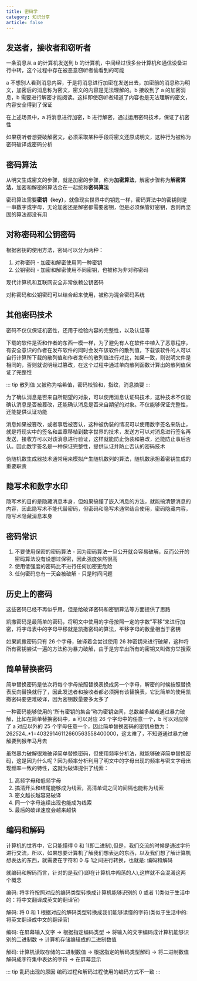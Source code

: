 ```yaml
---
title: 密码学
category: 知识分享
article: false
---
```


## 发送者，接收者和窃听者

一条消息从 a 的计算机发送到 b 的计算机，中间经过很多台计算机和通信设备进行中转，这个过程中存在被恶意窃听者偷看到的可能

a 不想别人看到消息内容，于是将消息进行加密在发送出去，加密前的消息称为明文，加密后的消息称为密文，密文的内容是无法理解的。b 接收到了 a 的加密消息，b 需要进行解密才能阅读。这样即使窃听者知道了内容也是无法理解的密文，内容安全得到了保证

在上述场景中，a 将消息进行加密，b 进行解密，通过运用密码技术，保证了机密性

如果窃听者想要破解密文，必须采取某种手段将密文还原成明文，这种行为被称为密码破译或密码分析

## 密码算法

从明文生成密文的步骤，就是加密的步骤，称为**加密算法**，解密步骤称为**解密算法**，加密和解密的算法合在一起统称**密码算法**

密码算法需要**密钥（key）**，就像现实世界中的钥匙一样，密码算法中的密钥则是一串数字或字母，无论加密还是解密都需要密钥，但是必须保管好密钥，否则再坚固的算法都没有用

## 对称密码和公钥密码

根据密钥的使用方法，密码可以分为两种：

1. 对称密码 - 加密和解密使用同一种密钥
2. 公钥密码 - 加密和解密使用不同密钥，也被称为非对称密码

现代计算机和互联网安全非常依赖公钥密码

对称密码和公钥密码可以结合起来使用，被称为混合密码系统

## 其他密码技术

密码不仅仅保证机密性，还用于检验内容的完整性，以及认证等

下载的软件是否和作者的东西一模一样，为了避免有人在软件中植入了恶意程序，有安全意识的作者在发布软件的同时会发布该软件的散列值，下载该软件的人可以自行计算所下载的散列值和作者发布的散列值进行对比，如果一致，则说明文件是相同的，否则就说明经过篡改，在这个过程中通过单向散列函数计算出的散列值保证了完整性

::: tip 散列值
又被称为哈希值，密码校验和，指纹，消息摘要
:::

为了确认消息是否来自所期望的对象，可以使用消息认证码技术，这种技术不仅能确认消息是否被篡改，还能确认消息是否来自期望的对象。不仅能够保证完整性，还能提供认证功能

消息如果被篡改，或者事后被否认，这种被伪装的情况可以使用数字签名来防止，就是将现实中的签名和盖章移植到数字世界的技术，发送方可以对消息进行签名再发送，接收方可以对该消息进行验证，这样就能防止伪装和篡改，还能防止事后否认。因此数字签名是一种保证完整性，提供认证并防止否认的密码技术

伪随机数生成器技术通常用来模拟产生随机数列的算法，随机数承担着密钥生成的重要职责

## 隐写术和数字水印

隐写术的目的是隐藏消息本身，但如果搞懂了嵌入消息的方法，就能搞清楚消息的内容，因此隐写术不能代替密码，但密码和隐写术通常结合使用，密码隐藏内容，隐写术隐藏消息本身

## 密码常识

1. 不要使用保密的密码算法 - 因为密码算法一旦公开就会容易破解，反而公开的密码算法没有设想过保密，因此强度依然很高
2. 使用低强度的密码比不进行任何加密更危险
3. 任何密码总有一天会被破解 - 只是时间问题

## 历史上的密码

这些密码已经不再似乎用，但是给破译密码和密钥算法等方面提供了思路

凯撒密码是最简单的密码，将明文中使用的字母按照一定的字数”平移“来进行加密，将字母表中的字母平移就是凯撒密码的算法，平移字母的数量相当于密钥

如果凯撒密码只有 26 个字母，破译着会尝试使用 26 种密钥来进行破解，这种将所有密钥尝试一遍的方法称为暴力破解，由于是穷举出所有的密钥又叫做穷举搜索

## 简单替换密码

简单替换密码是依次将每个字母按照替换表换成另一个字母，解密的时候按照替换表反向替换就行了，因此发送者和接收者都必须拥有该替换表，它比简单的使用凯撒密码要更难破译，因为密钥数量要多太多了

一种密码能够使用的“所有密钥的集合”称为密钥空间，总数越多越难通过暴力破解，比如在简单替换密码中，a 可以对应 26 个字母中的任意一个，b 可以对应除了 a 对应以外的 25 个字母任意一个，因此简单替换密码的密钥总数为：26*25*24..*1=40329146112660563558400000，这太难了，不知道通过暴力破解要到猴年马月去

虽然暴力破解很难破译简单替换密码，但使用频率分析法，就能够破译简单替换密码，这是因为什么呢？因为频率分析利用了明文中的字母出现的频率与密文字母出现频率一致的特性，这就为破译提供了线索：

1. 高频字母和低频字母
2. 搞清开头和结尾能够成为线索，高清单词之间的间隔也能称为线索
3. 密文越长越容易破译
4. 同一个字母连续出现也能成为线索
5. 最后的破译速度会越来越快

## 编码和解码

计算机的世界中，它只能懂得 0 和 1(即二进制),但是，我们交流的时候是通过字符进行交流，所以，如果想要计算机了解我们想表达的东西，以及我们想了解计算机想表达的东西，就需要在字符和 0 与 1之间进行转换，也就是: 编码和解码

就编码和解码而言，针对的是我们(即在计算机中闯荡的人),这样就不会混淆这两个概念

编码: 将字符按照对应的编码类型转换成计算机能够识别的 0 或者 1(类似于生活中的：将中文翻译成英文的翻译官)

解码: 将 0 和 1 根据对应的解码类型转换成我们能够读懂的字符(类似于生活中的: 将英文翻译成中文的翻译官)

编码: 在屏幕输入文字 -> 根据指定编码类型 -> 将输入的文字编码成计算机能够识别的二进制数 -> 计算机存储编辑成的二进制数值

解码: 计算机读取存储的二进制数值 -> 根据指定的解码类型解码 -> 将二进制数值解码成字符集中表达的字符 -> 在屏幕显示

::: tip 乱码出现的原因
编码过程和解码过程使用的编码方式不一致
:::

<!-- todo -->
